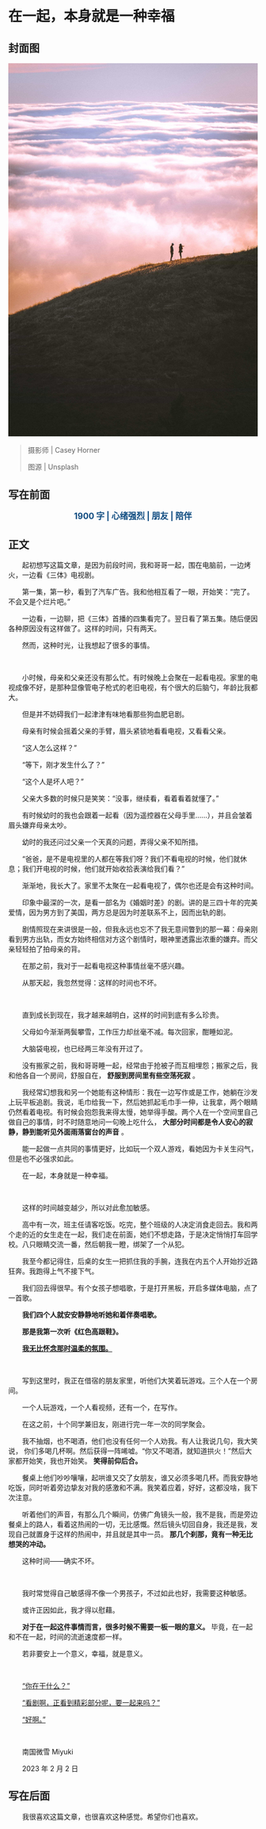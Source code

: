 # 在一起，本身就是一种幸福

## 封面图

![](https://raw.githubusercontent.com/TinySnow/GithubImageHosting/main/blog/articles/literature/casey-horner-JIdmuiF9luY-unsplash.jpg)

> 摄影师 | Casey Horner
>
> 图源 | Unsplash

## 写在前面

<p style="color:#0f4c81; text-align:center; font-weight:bold; font-size:larger;">1900 字 | 心绪强烈 | 朋友 | 陪伴</p>

## 正文

　　起初想写这篇文章，是因为前段时间，我和哥哥一起，围在电脑前，一边烤火，一边看《三体》电视剧。

　　第一集，第一秒，看到了汽车广告。我和他相互看了一眼，开始笑：“完了。不会又是个烂片吧。”

　　一边看，一边聊，把《三体》首播的四集看完了。翌日看了第五集。随后便因各种原因没有这样做了。这样的时间，只有两天。

　　然而，这种时光，让我想起了很多的事情。

<br>

　　小时候，母亲和父亲还没有那么忙。有时候晚上会聚在一起看电视。家里的电视成像不好，是那种显像管电子枪式的老旧电视，有个很大的后脑勺，年龄比我都大。

　　但是并不妨碍我们一起津津有味地看那些狗血肥皂剧。

　　母亲有时候会摇着父亲的手臂，眉头紧锁地看看电视，又看看父亲。

　　“这人怎么这样？”

　　“等下，刚才发生什么了？”

　　“这个人是坏人吧？”

　　父亲大多数的时候只是笑笑：“没事，继续看，看着看着就懂了。”

　　有时候幼时的我也会跟着一起看（因为遥控器在父母手里……），并且会皱着眉头嫌弃母亲太吵。

　　幼时的我还问过父亲一个天真的问题，弄得父亲不知所措。

　　“爸爸，是不是电视里的人都在等我们呀？我们不看电视的时候，他们就休息；我们开电视的时候，他们就开始收拾表演给我们看？”

　　渐渐地，我长大了。家里不太聚在一起看电视了，偶尔也还是会有这种时间。

　　印象中最深的一次，是看一部名为《婚姻时差》的剧。讲的是三四十年的完美爱情，因为男方到了美国，两方总是因为时差联系不上，因而出轨的剧。

　　剧情照现在来讲很是一般，但我永远也忘不了我无意间瞥到的那一幕：母亲刚看到男方出轨，而女方始终相信对方这个剧情时，眼神里透露出浓重的嫌弃。而父亲轻轻拍了拍母亲的背。

　　在那之前，我对于一起看电视这种事情丝毫不感兴趣。

　　从那天起，我忽然觉得：这样的时间也不坏。

<br>

　　直到成长到现在，我才越来越明白，这样的时间到底有多么珍贵。

　　父母如今渐渐两鬓攀雪，工作压力却丝毫不减。每次回家，酣睡如泥。

　　大脑袋电视，也已经两三年没有开过了。

　　没有搬家之前，我和哥哥睡一起，经常由于抢被子而互相埋怨；搬家之后，我和他各自一个房间，舒服自在， **舒服到房间里有些空荡死寂** 。

　　我经常幻想我和另一个她能有这种情形：我在一边写作或是工作，她躺在沙发上玩平板追剧。我说，毛巾给我一下，然后她抓起毛巾手一伸，让我拿，两个眼睛仍然看着电视。有时候会抱怨我来得太慢，她举得手酸。两个人在一个空间里自己做自己的事情，时不时随意地问一句晚上吃什么， **大部分时间都是令人安心的寂静，静到能听见外面雨落窗台的声音** 。

　　能一起做一点共同的事情更好，比如玩一个双人游戏，看她因为卡关生闷气，但是也不必强求如此。

　　在一起，本身就是一种幸福。

<br>

　　这样的时间越变越少，所以对此愈加敏感。

　　高中有一次，班主任请客吃饭。吃完，整个班级的人决定消食走回去。我和两个走的近的女生走在一起，我们走在前面，她们不想走路，于是决定悄悄打车回学校。八只眼睛交流一番，然后朝我一瞪，绑架了一个从犯。

　　我至今都记得住，后桌的女生一把抓住我的手腕，连我在内五个人开始抄近路狂奔。我跑得上气不接下气。

　　我们回去得很早。有个女孩子想唱歌，于是打开黑板，开启多媒体电脑，点了一首歌。

　　**我们四个人就安安静静地听她和着伴奏唱歌。**

　　**那是我第一次听《红色高跟鞋》。**

　　<u>**我无比怀念那时温柔的氛围。**</u>

<br>

　　写到这里时，我正在借宿的朋友家里，听他们大笑着玩游戏。三个人在一个房间。

　　一个人玩游戏，一个人看视频，还有一个，在写作。

　　在这之前，十个同学兼旧友，刚进行完一年一次的同学聚会。

　　我不抽烟，也不喝酒，他们也没有任何一个人劝我。有人让我说几句，我大笑说， 你们多喝几杯啊。然后获得一阵唏嘘。“你又不喝酒，就知道拱火！”然后大家都开始笑，我也开始笑。 **笑得前仰后合。**

　　餐桌上他们吵吵嚷嚷，起哄谁又交了女朋友，谁又必须多喝几杯。而我安静地吃饭，同时听着旁边挚友对我的感激和不满。我笑着应着，好好，这都没啥，我下次注意。

　　听着他们的声音，有那么几个瞬间，仿佛广角镜头一般，我不是我，而是旁边餐桌上的路人，看着这热闹的一切，无比感慨。然后镜头切回自身，我还是我，发现自己就置身于这样的热闹中，并且就是其中一员。 **那几个刹那，竟有一种无比想哭的冲动。**

　　这种时间——确实不坏。

<br>

　　我时常觉得自己敏感得不像一个男孩子，不过如此也好，我需要这种敏感。

　　或许正因如此，我才得以慰藉。

　　**对于在一起这件事情而言，很多时候不需要一板一眼的意义。** 毕竟，在一起和不在一起，时间的流逝速度都一样。

　　若非要安上一个意义，幸福，就是意义。

<br>

　　<u>“你在干什么？”</u>

　　<u>“看剧啊，正看到精彩部分呢，要一起来吗？”</u>

　　<u>“好啊。”</u>

<br>

　　南国微雪 Miyuki

　　2023 年 2 月 2 日

## 写在后面

　　我很喜欢这篇文章，也很喜欢这种感觉。希望你们也喜欢。